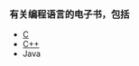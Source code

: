 
### 有关编程语言的电子书，包括
- [C](https://github.com/seekincs/e-Books/tree/master/Programming/C)
- [C++](https://github.com/seekincs/e-Books/tree/master/Programming/Cpp)
- Java
